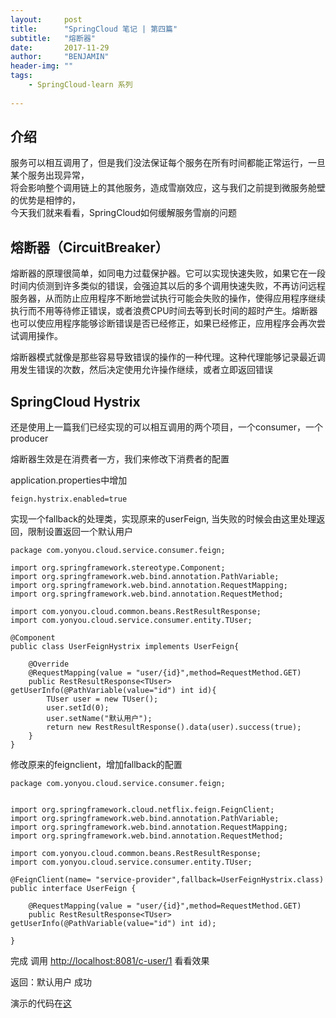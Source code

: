 ```yaml
---
layout:     post
title:      "SpringCloud 笔记 | 第四篇"
subtitle:   "熔断器"
date:       2017-11-29
author:     "BENJAMIN"
header-img: ""
tags:
    - SpringCloud-learn 系列
   
---
```


## 介绍

服务可以相互调用了，但是我们没法保证每个服务在所有时间都能正常运行，一旦某个服务出现异常，  
将会影响整个调用链上的其他服务，造成雪崩效应，这与我们之前提到微服务舱壁的优势是相悖的，  
今天我们就来看看，SpringCloud如何缓解服务雪崩的问题

## 熔断器（CircuitBreaker）

熔断器的原理很简单，如同电力过载保护器。它可以实现快速失败，如果它在一段时间内侦测到许多类似的错误，会强迫其以后的多个调用快速失败，不再访问远程服务器，从而防止应用程序不断地尝试执行可能会失败的操作，使得应用程序继续执行而不用等待修正错误，或者浪费CPU时间去等到长时间的超时产生。熔断器也可以使应用程序能够诊断错误是否已经修正，如果已经修正，应用程序会再次尝试调用操作。

熔断器模式就像是那些容易导致错误的操作的一种代理。这种代理能够记录最近调用发生错误的次数，然后决定使用允许操作继续，或者立即返回错误

## SpringCloud Hystrix

还是使用上一篇我们已经实现的可以相互调用的两个项目，一个consumer，一个producer   

熔断器生效是在消费者一方，我们来修改下消费者的配置

application.properties中增加

```
feign.hystrix.enabled=true
```

实现一个fallback的处理类，实现原来的userFeign,
当失败的时候会由这里处理返回，限制设置返回一个默认用户

```
package com.yonyou.cloud.service.consumer.feign;

import org.springframework.stereotype.Component;
import org.springframework.web.bind.annotation.PathVariable;
import org.springframework.web.bind.annotation.RequestMapping;
import org.springframework.web.bind.annotation.RequestMethod;

import com.yonyou.cloud.common.beans.RestResultResponse;
import com.yonyou.cloud.service.consumer.entity.TUser;

@Component
public class UserFeignHystrix implements UserFeign{

    @Override
    @RequestMapping(value = "user/{id}",method=RequestMethod.GET)
    public RestResultResponse<TUser> getUserInfo(@PathVariable(value="id") int id){
    	TUser user = new TUser();
    	user.setId(0);
    	user.setName("默认用户");
    	return new RestResultResponse().data(user).success(true);
    }
}

```

修改原来的feignclient，增加fallback的配置

```
package com.yonyou.cloud.service.consumer.feign;


import org.springframework.cloud.netflix.feign.FeignClient;
import org.springframework.web.bind.annotation.PathVariable;
import org.springframework.web.bind.annotation.RequestMapping;
import org.springframework.web.bind.annotation.RequestMethod;

import com.yonyou.cloud.common.beans.RestResultResponse;
import com.yonyou.cloud.service.consumer.entity.TUser;

@FeignClient(name= "service-provider",fallback=UserFeignHystrix.class)
public interface UserFeign {
	
	@RequestMapping(value = "user/{id}",method=RequestMethod.GET)
    public RestResultResponse<TUser> getUserInfo(@PathVariable(value="id") int id);
	
}
```

完成
调用 [http://localhost:8081/c-user/1](http://localhost:8081/c-user/1) 看看效果

返回：默认用户 成功


演示的代码在[这](https://github.com/ambluse/SpringCloud-learn/tree/master/springcloud%20chapter4)


